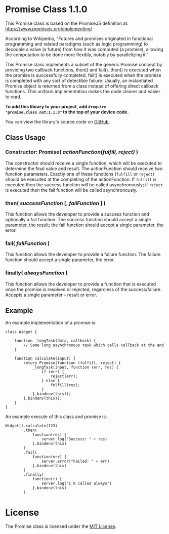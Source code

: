 
# Promise Class 1.1.0

This Promise class is based on the PromiseJS definition at:
https://www.promisejs.org/implementing/

According to Wikipedia, "Futures and promises originated in functional programming and 
related paradigms (such as logic programming) to decouple a value (a future) from how 
it was computed (a promise), allowing the computation to be done more flexibly, notably 
by parallelizing it."

This Promise class implements a subset of the generic Promise concept by
providing two callback functions, then() and fail(). then() is executed when the 
promise is successfully completed, fail() is executed when the promise is completed
with any sort of detectible failure. Usually, an instantiated Promise object is 
returned from a class instead of offering direct callback functions. This uniform
implementation makes the code clearer and easier to read.

**To add this library to your project, add `#require "promise.class.nut:1.1.0"` to the top of your device code.**

You can view the library's source code on [GitHub](https://github.com/electricimp/Promise/tree/v1.1.0).

## Class Usage

### Constructor: Promise( *actionFunction(fulfill, reject)* )

The constructor should receive a single function, which will be executed to determine the final value and result. The actionFunction should receive two function parameters. Exactly one of these functions (`fulfill` or `reject`) should be executed at the completing of the actionFunction. If `fulfill` is executed then the success function will be called asynchronously; if `reject` is executed then the fail function will be called asynchronously.

### then( *successFunction* [, *failFunction* ] )

This function allows the developer to provide a success function and optionally a fail function. The success function should accept a single parameter, the result; the fail function should accept a single parameter, the error.

### fail( *failFunction* )

This function allows the developer to provide a failure function. The failure function should accept a single parameter, the error.

### finally( *alwaysFunction* )

This function allows the developer to provide a function that is executed once the promise is resolved or rejected, regardless of the success/failure. Accepts a single parameter – result or error.

## Example

An example implementation of a promise is:

```squirrel
class Widget {
    
    function _longTask(data, callback) {
        // Some long asynchronous task which calls callback at the end
    }
    
    function calculate(input) {
        return Promise(function (fulfill, reject) {
            _longTask(input, function (err, res) {
                if (err) {
                    reject(err);
                } else {
                    fulfill(res);
                }
            }.bindenv(this));
        }.bindenv(this));
    }
}
```

An example execute of this class and promise is:

```squirrel
Widget().calculate(123)
        .then(
            function(res) {
                server.log("Success: " + res)
            }.bindenv(this)
        )
        .fail(
            function(err) {
                server.error("Failed: " + err)
            }.bindenv(this)
        )
        .finally(
            function(r) {
                server.log("I'm called always")
            }.bindenv(this)
        )
```


# License

The Promise class is licensed under the [MIT License](./LICENSE.txt).
